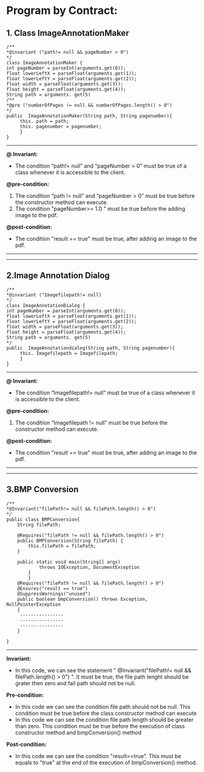 # Program  by Contract:

## 1.	Class ImageAnnotationMaker

```
/**
*@invariant ("path!= null && pageNumber > 0")
*/
class ImageAnnotationMaker {
int pageNumber = parseInt(arguments.get(0));
float lowerLeftX = parseFloat(arguments.get(1));
float lowerLeftY = parseFloat(arguments.get(2));
float width = parseFloat(arguments.get(3));
float height = parseFloat(arguments.get(4));
String path = arguments. get(5)
/**
*@pre ("numberOfPages != null && numberOfPages.length() > 0")
*/
public  ImageAnnotationMaker(String path, String pagenumber){
     this. path = path;
     this. pagenumber = pagenumber;
     }
}
```
--------------------------------------------------------------------------------------------------------------------------------------------------------------------

**@ Invariant:**
- The condition “path!= null” and “pageNumber > 0” must be true of a class whenever it is accessible to the client.

**@pre-condition:**
1.	The condition “path != null” and “pageNumber > 0” must be true before the constructor method can execute.
2.	The condition "pageNumber>= 1.0 " must be true before the adding image to the pdf.

**@post-condition:** 
- The condition "result == true" must be true, after adding an image to the pdf.
--------------------------------------------------------------------------------------------------------------------------------------------------------------------
--------------------------------------------------------------------------------------------------------------------------------------------------------------------

## 2.Image Annotation Dialog
```
/**
*@invariant ("Imagefilepath!= null)
*/
class ImageAnnotationDialog {
int pageNumber = parseInt(arguments.get(0));
float lowerLeftX = parseFloat(arguments.get(1));
float lowerLeftY = parseFloat(arguments.get(2));
float width = parseFloat(arguments.get(3));
float height = parseFloat(arguments.get(4));
String path = arguments. get(5)
*/
public  ImageAnnotationdialog(String path, String pagenumber){
     this. Imagefilepath = Imagefilepath;
     }
}
```
--------------------------------------------------------------------------------------------------------------------------------------------------------------------

**@ Invariant:** 
- The condition “Imagefilepath!= null” must be true of a class whenever it is accessible to the client.

**@pre-condition:**
1.	The condition “Imagefilepath != null” must be true before the constructor method can execute.

**@post-condition:** 
- The condition "result == true" must be true, after adding an image to the pdf.
--------------------------------------------------------------------------------------------------------------------------------------------------------------------
--------------------------------------------------------------------------------------------------------------------------------------------------------------------

## 3.BMP Conversion
~~~
/**
*@Invariant("filePath!= null && filePath.length() > 0")
*/
public class BMPConversion{	
	String filePath;
	
	@Requires("filePath != null && filePath.length() > 0")
	public BMPConversion(String filePath) {
		this.filePath = filePath;
	}
    
	public static void main(String[] args)
	        throws IOException, DocumentException
	    {
	    }
	@Requires("filePath != null && filePath.length() > 0")
	@Ensures("result == true")
	@SuppressWarnings("unused")
	public boolean bmpConversion() throws Exception, NullPointerException
    {
	 ----------------
	 ----------------
	 ----------------		
	}
	
}
~~~
--------------------------------------------------------------------------------------------------------------------------------------------------------------------
**Invariant:**    
- In this code, we can see the statement " @Invariant("filePath!= null && filePath.length() > 0") ". It must be true, the file path lenght should be grater then zero and fail path should not be null.

**Pre-condition:**
- In this code we can see the condition file path should not be null. This condition must be true before the class constructor method can execute
- In this code we can see the condition file path length should be greater than zero. This condition must be true before the execution of class constructor method and bmpConversion() method

**Post-condition:**
- In this code we can see the condition "result==true". This must be equals to "true" at the end of the execution of bmpConversion() method.
